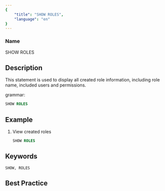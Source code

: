 ```yaml
---
{
    "title": "SHOW ROLES",
    "language": "en"
}
---
```


<!--
Licensed to the Apache Software Foundation (ASF) under one
or more contributor license agreements.  See the NOTICE file
distributed with this work for additional information
regarding copyright ownership.  The ASF licenses this file
to you under the Apache License, Version 2.0 (the
"License"); you may not use this file except in compliance
with the License.  You may obtain a copy of the License at

  http://www.apache.org/licenses/LICENSE-2.0

Unless required by applicable law or agreed to in writing,
software distributed under the License is distributed on an
"AS IS" BASIS, WITHOUT WARRANTIES OR CONDITIONS OF ANY
KIND, either express or implied.  See the License for the
specific language governing permissions and limitations
under the License.
-->



### Name

SHOW ROLES

## Description

This statement is used to display all created role information, including role name, included users and permissions.

grammar:

```sql
SHOW ROLES
```

## Example

1. View created roles

    ```sql
    SHOW ROLES
    ```

## Keywords

    SHOW, ROLES

## Best Practice

